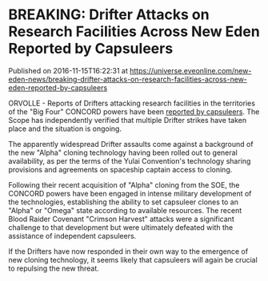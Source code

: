 # BREAKING: Drifter Attacks on Research Facilities Across New Eden Reported by Capsuleers
Published on 2016-11-15T16:22:31 at https://universe.eveonline.com/new-eden-news/breaking-drifter-attacks-on-research-facilities-across-new-eden-reported-by-capsuleers

ORVOLLE - Reports of Drifters attacking research facilities in the territories of the "Big Four" CONCORD powers have been [reported by capsuleers](https://forums.eveonline.com/default.aspx?g=posts&t=499836). The Scope has independently verified that multiple Drifter strikes have taken place and the situation is ongoing.

The apparently widespread Drifter assaults come against a background of the new "Alpha" cloning technology having been rolled out to general availability, as per the terms of the Yulai Convention's technology sharing provisions and agreements on spaceship captain access to cloning.

Following their recent acquisition of "Alpha" cloning from the SOE, the CONCORD powers have been engaged in intense military development of the technologies, establishing the ability to set capsuleer clones to an "Alpha" or "Omega" state according to available resources. The recent Blood Raider Covenant "Crimson Harvest" attacks were a significant challenge to that development but were ultimately defeated with the assistance of independent capsuleers.

If the Drifters have now responded in their own way to the emergence of new cloning technology, it seems likely that capsuleers will again be crucial to repulsing the new threat.

